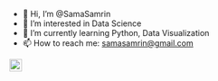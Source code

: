 - 👋 Hi, I’m @SamaSamrin
- 👀 I’m interested in Data Science
- 🌱 I’m currently learning Python, Data Visualization
- 📫 How to reach me: samasamrin@gmail.com

<a href="https://www.linkedin.com/in/samasamrin/" target="blank"><img src="https://cdn.jsdelivr.net/npm/simple-icons@3.0.1/icons/linkedin.svg" alt="samasamrin" height="22" width="22" /></a>

<!---
SamaSamrin/SamaSamrin is a ✨ special ✨ repository because its `README.md` (this file) appears on your GitHub profile.
You can click the Preview link to take a look at your changes.
--->
